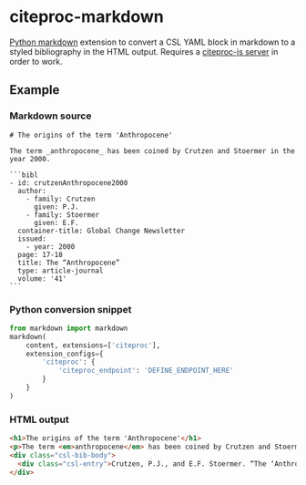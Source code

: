 # citeproc-markdown

[Python markdown]() extension to convert a CSL YAML block in markdown to a styled bibliography in the HTML output. Requires a [citeproc-js server](https://github.com/zotero/citeproc-js-server) in order to work.

## Example

### Markdown source

````
# The origins of the term 'Anthropocene'

The term _anthropocene_ has been coined by Crutzen and Stoermer in the year 2000.

```bibl
- id: crutzenAnthropocene2000
  author:
    - family: Crutzen
      given: P.J.
    - family: Stoermer
      given: E.F.
  container-title: Global Change Newsletter
  issued:
    - year: 2000
  page: 17-18
  title: The “Anthropocene”
  type: article-journal
  volume: '41'
```
````

### Python conversion snippet

```python
from markdown import markdown
markdown(
    content, extensions=['citeproc'],
    extension_configs={
        'citeproc': {
            'citeproc_endpoint': 'DEFINE_ENDPOINT_HERE'
        }
    }
)
```

### HTML output

```html
<h1>The origins of the term 'Anthropocene'</h1>
<p>The term <em>anthropocene</em> has been coined by Crutzen and Stoermer in the year 2000.</p>
<div class="csl-bib-body">
  <div class="csl-entry">Crutzen, P.J., and E.F. Stoermer. “The ‘Anthropocene.’” <i>Global Change Newsletter</i> 41: 17–18.</div>
</div>
```
